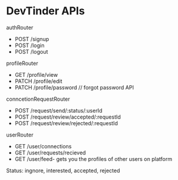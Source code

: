 # DevTinder APIs

authRouter

- POST /signup
- POST /login
- POST /logout

profileRouter

- GET /profile/view
- PATCH /profile/edit
- PATCH /profile/password // forgot password API

conncetionRequestRouter

- POST /request/send/:status/:userId
- POST /request/review/accepted/:requestId
- POST /request/review/rejected/:requestId

userRouter

- GET /user/connections
- GET /user/requests/recieved
- GET /user/feed- gets you the profiles of other users on platform

Status: ingnore, interested, accepted, rejected
